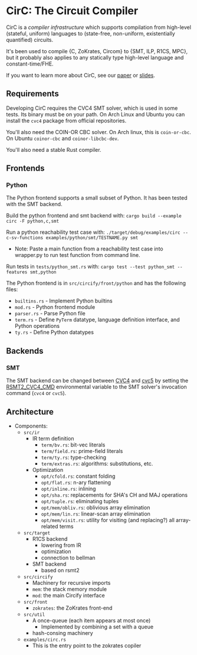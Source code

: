 # CirC: The Circuit Compiler

CirC is a *compiler infrastructure* which supports compilation from
high-level (stateful, uniform) languages to (state-free, non-uniform,
existentially quantified) circuits.

It's been used to compile {C, ZoKrates, Circom} to {SMT, ILP, R1CS,
MPC}, but it probably also applies to any statically type high-level
language and constant-time/FHE.

If you want to learn more about CirC, see our
[paper](https://circ.zk.fyi) or
[slides](https://cs.stanford.edu/~aozdemir/docs/circ.pdf).

## Requirements

Developing CirC requires the CVC4 SMT solver, which is used in some tests. Its
binary must be on your path. On Arch Linux and Ubuntu you can install the
`cvc4` package from official repositories.

You'll also need the COIN-OR CBC solver. On Arch linux, this is `coin-or-cbc`.
On Ubuntu `coinor-cbc` and `coinor-libcbc-dev`.

You'll also need a stable Rust compiler.


## Frontends

### Python

The Python frontend supports a small subset of Python. It has been tested with the SMT backend. 

Build the python frontend and smt backend with:
`cargo build --example circ -F python,c,smt`

Run a python reachability test case with:
`./target/debug/examples/circ --c-sv-functions examples/python/smt/TESTNAME.py smt`
- Note: Paste a main function from a reachability test case into wrapper.py to run test
  function from command line.

Run tests in `tests/python_smt.rs` with:
`cargo test --test python_smt --features smt,python`

The Python frontend is in `src/circify/front/python` and has the following files:
* `builtins.rs` - Implement Python builtins
* `mod.rs` - Python frontend module
* `parser.rs` - Parse Python file
* `term.rs` - Define `PyTerm` datatype, language definition interface, and Python operations
* `ty.rs` - Define Python datatypes

## Backends

### SMT

The SMT backend can be changed between [CVC4](https://cvc4.github.io/)
and [cvc5](https://cvc5.github.io/) by setting the
[RSMT2_CVC4_CMD](https://docs.rs/rsmt2/latest/rsmt2/conf/constant.CVC4_ENV_VAR.html)
environmental variable to the SMT solver's invocation command (`cvc4` or
`cvc5`).


## Architecture

* Components:
  * `src/ir`
    * IR term definition
      * `term/bv.rs`: bit-vec literals
      * `term/field.rs`: prime-field literals
      * `term/ty.rs`: type-checking
      * `term/extras.rs`: algorithms: substitutions, etc.
    * Optimization
      * `opt/cfold.rs`: constant folding
      * `opt/flat.rs`: n-ary flattening
      * `opt/inline.rs`: inlining
      * `opt/sha.rs`: replacements for SHA's CH and MAJ operations
      * `opt/tuple.rs`: eliminating tuples
      * `opt/mem/obliv.rs`: oblivious array elimination
      * `opt/mem/lin.rs`: linear-scan array elimination
      * `opt/mem/visit.rs`: utility for visiting (and replacing?) all
         array-related terms
  * `src/target`
    * R1CS backend
      * lowering from IR
      * optimization
      * connection to bellman
    * SMT backend
      * based on rsmt2
  * `src/circify`
    * Machinery for recursive imports
    * `mem`: the stack memory module
    * `mod`: the main Circify interface
  * `src/front`
    * `zokrates`: the ZoKrates front-end
  * `src/util`
    * A once-queue (each item appears at most once)
      * Implemented by combining a set with a queue
    * hash-consing machinery
  * `examples/circ.rs`
    * This is the entry point to the zokrates copiler